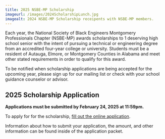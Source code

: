 ```yaml
---
title: 2025 NSBE-MP Scholarship
imageurl: /images/2024ScholarshipLunch.jpg
imagealt: 2024 NSBE-MP Scholarship receipents with NSBE-MP members.
---
```


Each year, the National Society of Black Engineers Montgomery Professionals Chapter (NSBE-MP) awards
scholarships to 1 deserving high school senior with the intent of pursuing a technical or 
engineering degree from an accredited four-year college or university. Students must be a resident of 
Autauga, Elmore, or Montgomery Counties in Alabama and meet other stated requirements in order to qualify
for this award.

To be notified when scholarship applications are being accepted for the upcoming year, please sign up for 
our mailing list or check with your school guidance counselor or advisor.

## 2025 Scholarship Application

**Applications must be submitted by February 24, 2025 at 11:59pm.**

To apply for for the scholarship, [fill out the online application](https://form.jotform.com/240065807225149).

Information about how to submit your application, the amount, and other information can be found inside
of the application packet.
